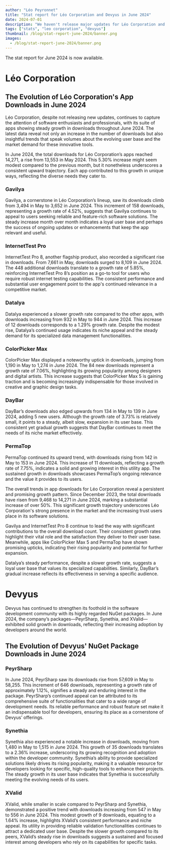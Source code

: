 ```yaml
---
author: "Léo Peyronnet"
title: "Stat report for Léo Corporation and Devyus in June 2024"
date: 2024-07-01
description: "We haven't release major updates for Léo Corporation and Devyus, but they still received engagement from users!"
tags: ["stats", "leo corporation", "devyus"]
thumbnail: /blog/stat-report-june-2024/banner.png
images:
  - /blog/stat-report-june-2024/banner.png
---
```


The stat report for June 2024 is now available.

# Léo Corporation

## The Evolution of Léo Corporation's App Downloads in June 2024

Léo Corporation, despite not releasing new updates, continues to capture the attention of software enthusiasts and professionals, with its suite of apps showing steady growth in downloads throughout June 2024. The latest data reveal not only an increase in the number of downloads but also insightful trends that speak volumes about the evolving user base and the market demand for these innovative tools.

In June 2024, the total downloads for Léo Corporation’s apps reached 14,271, a rise from 13,553 in May 2024. This 5.30% increase might seem modest compared to the previous month, but it nonetheless underscores a consistent upward trajectory. Each app contributed to this growth in unique ways, reflecting the diverse needs they cater to.

### Gavilya

Gavilya, a cornerstone in Léo Corporation’s lineup, saw its downloads climb from 3,494 in May to 3,652 in June 2024. This increment of 158 downloads, representing a growth rate of 4.52%, suggests that Gavilya continues to appeal to users seeking reliable and feature-rich software solutions. The steady increase month over month indicates a loyal user base and perhaps the success of ongoing updates or enhancements that keep the app relevant and useful.

### InternetTest Pro

InternetTest Pro 8, another flagship product, also recorded a significant rise in downloads. From 7,661 in May, downloads surged to 8,109 in June 2024. The 448 additional downloads translate to a growth rate of 5.85%, reinforcing InternetTest Pro 8’s position as a go-to tool for users who require robust internet testing capabilities. The consistent performance and substantial user engagement point to the app's continued relevance in a competitive market.

### Datalya

Datalya experienced a slower growth rate compared to the other apps, with downloads increasing from 932 in May to 944 in June 2024. This increase of 12 downloads corresponds to a 1.29% growth rate. Despite the modest rise, Datalya’s continued usage indicates its niche appeal and the steady demand for its specialized data management functionalities.

### ColorPicker Max

ColorPicker Max displayed a noteworthy uptick in downloads, jumping from 1,190 in May to 1,274 in June 2024. The 84 new downloads represent a growth rate of 7.06%, highlighting its growing popularity among designers and digital artists. This increase suggests that ColorPicker Max 5 is gaining traction and is becoming increasingly indispensable for those involved in creative and graphic design tasks.

### DayBar

DayBar’s downloads also edged upwards from 134 in May to 139 in June 2024, adding 5 new users. Although the growth rate of 3.73% is relatively small, it points to a steady, albeit slow, expansion in its user base. This consistent yet gradual growth suggests that DayBar continues to meet the needs of its niche market effectively.

### PermaTop

PermaTop continued its upward trend, with downloads rising from 142 in May to 153 in June 2024. This increase of 11 downloads, reflecting a growth rate of 7.75%, indicates a solid and growing interest in this utility app. The sustained growth in downloads showcases PermaTop’s ongoing relevance and the value it provides to its users.

The overall trends in app downloads for Léo Corporation reveal a persistent and promising growth pattern. Since December 2023, the total downloads have risen from 9,468 to 14,271 in June 2024, marking a substantial increase of over 50%. This significant growth trajectory underscores Léo Corporation's strong presence in the market and the increasing trust users place in its software solutions.

Gavilya and InternetTest Pro 8 continue to lead the way with significant contributions to the overall download count. Their consistent growth rates highlight their vital role and the satisfaction they deliver to their user base. Meanwhile, apps like ColorPicker Max 5 and PermaTop have shown promising upticks, indicating their rising popularity and potential for further expansion.

Datalya’s steady performance, despite a slower growth rate, suggests a loyal user base that values its specialized capabilities. Similarly, DayBar’s gradual increase reflects its effectiveness in serving a specific audience.

# Devyus

Devyus has continued to strengthen its foothold in the software development community with its highly regarded NuGet packages. In June 2024, the company’s packages—PeyrSharp, Synethia, and XValid—exhibited solid growth in downloads, reflecting their increasing adoption by developers around the world.

## The Evolution of Devyus' NuGet Package Downloads in June 2024

### PeyrSharp

In June 2024, PeyrSharp saw its downloads rise from 57,609 in May to 58,255. This increment of 646 downloads, representing a growth rate of approximately 1.12%, signifies a steady and enduring interest in the package. PeyrSharp’s continued appeal can be attributed to its comprehensive suite of functionalities that cater to a wide range of development needs. Its reliable performance and robust feature set make it an indispensable tool for developers, ensuring its place as a cornerstone of Devyus’ offerings.

### Synethia

Synethia also experienced a notable increase in downloads, moving from 1,480 in May to 1,515 in June 2024. This growth of 35 downloads translates to a 2.36% increase, underscoring its growing recognition and adoption within the developer community. Synethia’s ability to provide specialized solutions likely drives its rising popularity, making it a valuable resource for developers looking for specific, high-quality tools to enhance their projects. The steady growth in its user base indicates that Synethia is successfully meeting the evolving needs of its users.

### XValid

XValid, while smaller in scale compared to PeyrSharp and Synethia, demonstrated a positive trend with downloads increasing from 547 in May to 556 in June 2024. This modest growth of 9 downloads, equating to a 1.64% increase, highlights XValid’s consistent performance and niche appeal. Its utility in providing reliable validation functionalities continues to attract a dedicated user base. Despite the slower growth compared to its peers, XValid’s steady rise in downloads suggests a sustained and focused interest among developers who rely on its capabilities for specific tasks.
